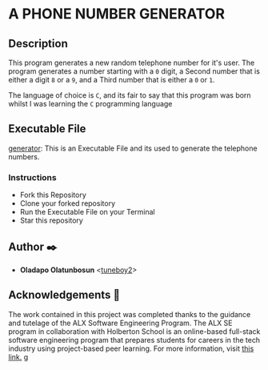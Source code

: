 #  A PHONE NUMBER GENERATOR
## **Description**
This program generates a new random telephone number for it's user.
 The program generates a number starting with a `0` digit, a Second number that is either a digit `8` or a `9`, and a Third number that is either a `0` or `1`.
 
 The language of choice is `C`, and its fair to say that this program was born whilst I was learning the `C` programming language 
 
## Executable File 
[generator](generator): This is an Executable File and its used to generate the telephone numbers. 

### Instructions 
- Fork this Repository
- Clone your forked repository
- Run the Executable File on your Terminal 
- Star this repository
## Author :black_nib:

- **Oladapo Olatunbosun** <[tuneboy2](https://github.com/tuneboy2)>

## Acknowledgements :pray:

The work contained in this project was completed thanks to the guidance and tutelage of the ALX Software Engineering Program. The ALX SE program in collaboration with Holberton School is an online-based full-stack software engineering program that prepares students for careers in the tech industry using project-based peer learning. For more information, visit [this link.](https://www.alxafrica.com/)
g
